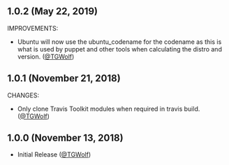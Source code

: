 ## 1.0.2 (May 22, 2019)

IMPROVEMENTS:

* Ubuntu will now use the ubuntu_codename for the codename as this is what is used by puppet and other tools when calculating the distro and version. ([@TGWolf][])

## 1.0.1 (November 21, 2018)

CHANGES:

* Only clone Travis Toolkit modules when required in travis build. ([@TGWolf][])

## 1.0.0 (November 13, 2018)

* Initial Release ([@TGWolf][])

[@TGWolf]: https://github.com/TGWolf
